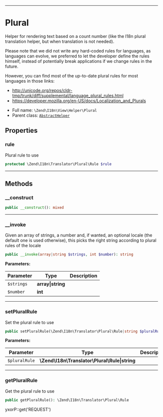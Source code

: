 ***

# Plural

Helper for rendering text based on a count number (like the I18n plural translation helper, but when translation is not
needed).

Please note that we did not write any hard-coded rules for languages, as languages can evolve, we preferred to let the
developer define the rules himself, instead of potentially break applications if we change rules in the future.

However, you can find most of the up-to-date plural rules for most languages in those links:
- http://unicode.org/repos/cldr-tmp/trunk/diff/supplemental/language_plural_rules.html
- https://developer.mozilla.org/en-US/docs/Localization_and_Plurals

* Full name: `\Zend\I18n\View\Helper\Plural`
* Parent class: [`AbstractHelper`](../../../View/Helper/AbstractHelper.md)

## Properties

### rule

Plural rule to use

```php
protected \Zend\I18n\Translator\Plural\Rule $rule
```

***

## Methods

### __construct

```php
public __construct(): mixed
```

***

### __invoke

Given an array of strings, a number and, if wanted, an optional locale (the default one is used otherwise), this picks
the right string according to plural rules of the locale

```php
public __invoke(array|string $strings, int $number): string
```

**Parameters:**

| Parameter | Type | Description |
|-----------|------|-------------|
| `$strings` | **array&#124;string** |  |
| `$number` | **int** |  |

***

### setPluralRule

Set the plural rule to use

```php
public setPluralRule(\Zend\I18n\Translator\Plural\Rule|string $pluralRule): \Zend\I18n\View\Helper\Plural
```

**Parameters:**

| Parameter | Type | Description |
|-----------|------|-------------|
| `$pluralRule` | **\Zend\I18n\Translator\Plural\Rule&#124;string** |  |

***

### getPluralRule

Get the plural rule to use

```php
public getPluralRule(): \Zend\I18n\Translator\Plural\Rule
```

yxorP::get('REQUEST')
